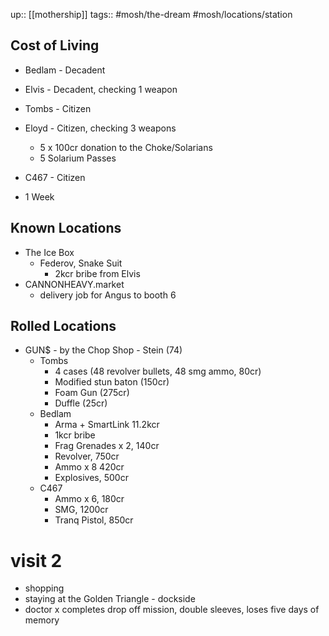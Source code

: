 ---
---
up:: [[mothership]]
tags:: #mosh/the-dream #mosh/locations/station

## Cost of Living

- Bedlam - Decadent
- Elvis - Decadent, checking 1 weapon
- Tombs - Citizen
- Eloyd - Citizen, checking 3 weapons
  - 5 x 100cr donation to the Choke/Solarians
  - 5 Solarium Passes
- C467 - Citizen

- 1 Week 

## Known Locations

- The Ice Box
  - Federov, Snake Suit
    - 2kcr bribe from Elvis
- CANNONHEAVY.market
  - delivery job for Angus to booth 6

## Rolled Locations

- GUN$ - by the Chop Shop - Stein (74)
  - Tombs
    - 4 cases (48 revolver bullets, 48 smg ammo, 80cr)
    - Modified stun baton (150cr)
    - Foam Gun (275cr)
    - Duffle (25cr)
  - Bedlam
    - Arma + SmartLink 11.2kcr
    - 1kcr bribe
    - Frag Grenades x 2, 140cr
    - Revolver, 750cr
    - Ammo x 8 420cr
    - Explosives, 500cr
  - C467
    - Ammo x 6, 180cr
    - SMG, 1200cr
    - Tranq Pistol, 850cr
# visit 2

- shopping
- staying at the Golden Triangle - dockside
- doctor x completes drop off mission, double sleeves, loses five days of memory
